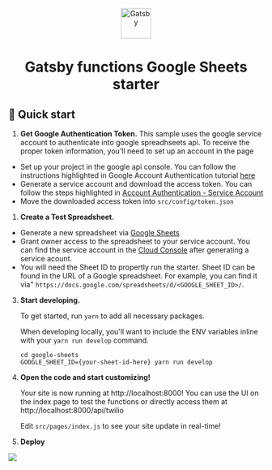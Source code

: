 <p align="center">
  <a href="https://www.gatsbyjs.com/?utm_source=starter&utm_medium=readme&utm_campaign=gatsby-functions-starter-alpha">
    <img alt="Gatsby" src="https://www.gatsbyjs.com/Gatsby-Monogram.svg" width="60" />
  </a>
</p>
<h1 align="center">
  Gatsby functions Google Sheets starter
</h1>

## 🚀 Quick start

1.  **Get Google Authentication Token.**
  This sample uses the google service account to authenticate into google spreadhseets api. To receive the proper token information, you'll need to set up an account in the <TODO> page
  - Set up your project in the google api console. You can follow the instructions highlighted in Google Account Authentication tutorial [here](https://theoephraim.github.io/node-google-spreadsheet/#/getting-started/authentication)
  - Generate a service account and download the access token. You can follow the steps highlighted in [Account Authentication - Service Account](https://theoephraim.github.io/node-google-spreadsheet/#/getting-started/authentication?id=service-account)
  - Move the downloaded access token into `src/config/token.json`


1.  **Create a Test Spreadsheet.**

  - Generate a new spreadsheet via [Google Sheets](https://docs.google.com/spreadsheets)
  - Grant owner access to the spreadsheet to your service account. You can find the service account in the [Cloud Console]() after generating a service acount.
  - You will need the Sheet ID to propertly run the starter. Sheet ID can be found in the URL of a Google spreadsheet. For example, you can find it via" `https://docs.google.com/spreadsheets/d/<GOOGLE_SHEET_ID>/`.


3.  **Start developing.**

    To get started, run `yarn` to add all necessary packages.

    When developing locally, you'll want to include the ENV variables inline with your `yarn run develop` command.

    ```shell
    cd google-sheets
    GOOGLE_SHEET_ID={your-sheet-id-here} yarn run develop
    ```

4.  **Open the code and start customizing!**

    Your site is now running at http://localhost:8000! You can use the UI on the index page to test the functions or directly access them at http://localhost:8000/api/twilio

    Edit `src/pages/index.js` to see your site update in real-time!

5.  **Deploy**

  [<img src="https://www.gatsbyjs.com/deploynow.svg">](https://www.gatsbyjs.com/dashboard/deploynow?url=https://github.com/gatsbyjs/gatsby-functions-starter-alpha)